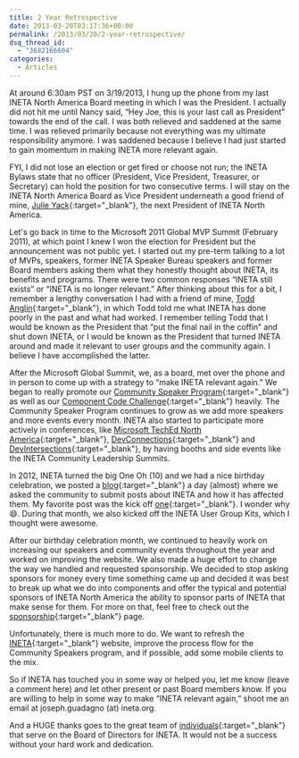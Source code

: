 ```yaml
---
title: 2 Year Retrospective
date: 2013-03-20T03:17:36+00:00
permalink: /2013/03/20/2-year-retrospective/
dsq_thread_id:
  - "3682166604"
categories:
  - Articles
---
```

At around 6:30am PST on 3/19/2013, I hung up the phone from my last INETA North America Board meeting in which I was the President. I actually did not hit me until Nancy said, “Hey Joe, this is your last call as President” towards the end of the call. I was both relieved and saddened at the same time. I was relieved primarily because not everything was my ultimate responsibility anymore. I was saddened because I believe I had just started to gain momentum in making INETA more relevant again.

FYI, I did not lose an election or get fired or choose not run; the INETA Bylaws state that no officer (President, Vice President, Treasurer, or Secretary) can hold the position for two consecutive terms. I will stay on the INETA North America Board as Vice President underneath a good friend of mine, [Julie Yack](http://www.julieyack.com/){:target="_blank"}, the next President of INETA North America.

Let's go back in time to the Microsoft 2011 Global MVP Summit (February 2011), at which point I knew I won the election for President but the announcement was not public yet. I started out my pre-term talking to a lot of MVPs, speakers, former INETA Speaker Bureau speakers and former Board members asking them what they honestly thought about INETA, its benefits and programs. There were two common responses “INETA still exists” or “INETA is no longer relevant.” After thinking about this for a bit, I remember a lengthy conversation I had with a friend of mine, [Todd Anglin](http://www.telerikwatch.com/){:target="_blank"}, in which Todd told me what INETA has done poorly in the past and what had worked. I remember telling Todd that I would be known as the President that “put the final nail in the coffin” and shut down INETA, or I would be known as the President that turned INETA around and made it relevant to user groups and the community again. I believe I have accomplished the latter.

After the Microsoft Global Summit, we, as a board, met over the phone and in person to come up with a strategy to “make INETA relevant again.” We began to really promote our [Community Speaker Program](http://ineta.org/speakers/){:target="_blank"} as well as our [Component Code Challenge](http://ineta.org/CodeChallenge/default.aspx){:target="_blank"} heavily. The Community Speaker Program continues to grow as we add more speakers and more events every month. INETA also started to participate more actively in conferences, like [Microsoft TechEd North America](http://northamerica.msteched.com/#fbid=rSTkKfmHoDj){:target="_blank"}, [DevConnections](http://devconnections.com/){:target="_blank"} and [DevIntersections](http://www.devintersection.com/?refer=JoeG){:target="_blank"}, by having booths and side events like the INETA Community Leadership Summits.

In 2012, INETA turned the big One Oh (10) and we had a nice birthday celebration, we posted a [blog](http://blog.ineta.org/2012/02/default.aspx){:target="_blank"} a day (almost) where we asked the community to submit posts about INETA and how it has affected them. My favorite post was the kick off [one](http://blog.ineta.org/post/INETA-10-Happy-Birthday-INETA.aspx){:target="_blank"}. I wonder why :smile:. During that month, we also kicked off the INETA User Group Kits, which I thought were awesome.

After our birthday celebration month, we continued to heavily work on increasing our speakers and community events throughout the year and worked on improving the website. We also made a huge effort to change the way we handled and requested sponsorship. We decided to stop asking sponsors for money every time something came up and decided it was best to break up what we do into components and offer the typical and potential sponsors of INETA North America the ability to sponsor parts of INETA that make sense for them. For more on that, feel free to check out the [sponsorship](http://ineta.org/Sponsors/ListSponsors.aspx){:target="_blank"} page.

Unfortunately, there is much more to do. We want to refresh the [INETA](http://www.ineta.org/){:target="_blank"} website, improve the process flow for the Community Speakers program, and if possible, add some mobile clients to the mix.

So if INETA has touched you in some way or helped you, let me know (leave a comment here) and let other present or past Board members know. If you are willing to help in some way to make “INETA relevant again,” shoot me an email at joseph.guadagno (at) ineta.org.

And a HUGE thanks goes to the great team of [individuals](http://ineta.org/BoardMember.aspx){:target="_blank"} that serve on the Board of Directors for INETA. It would not be a success without your hard work and dedication.
